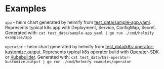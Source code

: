 # Examples
`app` - helm chart generated by helmify from [test_data/sample-app.yaml](https://github.com/onelapahead/helmify/blob/main/test_data/sample-app.yaml). 
Represents typical k8s app with Deployment, Service, ConfigMap, Secret.
Generated with: `cat test_data/sample-app.yaml | go run ./cmd/helmify examples/app`

`operator` - helm chart generated by helmify from [test_data/k8s-operator-kustomize.output](https://github.com/onelapahead/helmify/blob/main/test_data/k8s-operator-kustomize.output). 
Represents typical k8s operator build with [Operator-SDK](https://github.com/operator-framework/operator-sdk) or [Kubebuilder](https://github.com/kubernetes-sigs/kubebuilder).
Generated with: `cat test_data/k8s-operator-kustomize.output | go run ./cmd/helmify examples/operator`